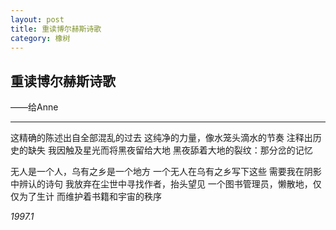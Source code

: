 ```yaml
---
layout: post
title: 重读博尔赫斯诗歌
category: 橡树
---
```


## 重读博尔赫斯诗歌

——给Anne

---

这精确的陈述出自全部混乱的过去
这纯净的力量，像水笼头滴水的节奏
注释出历史的缺失
我因触及星光而将黑夜留给大地
黑夜舔着大地的裂纹：那分岔的记忆

无人是一个人，乌有之乡是一个地方
一个无人在乌有之乡写下这些
需要我在阴影中辨认的诗句
我放弃在尘世中寻找作者，抬头望见
一个图书管理员，懒散地，仅仅为了生计
而维护着书籍和宇宙的秩序

*1997.1*